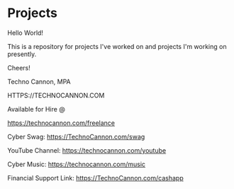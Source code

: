 # Projects
Hello World!

This is a repository for projects I've worked on and projects I'm working on presently.

Cheers!

Techno Cannon, MPA


HTTPS://TECHNOCANNON.COM

Available for Hire @ 

https://technocannon.com/freelance

Cyber Swag:
https://TechnoCannon.com/swag

YouTube Channel:
https://technocannon.com/youtube

Cyber Music:
https://technocannon.com/music

Financial Support Link:
https://TechnoCannon.com/cashapp
